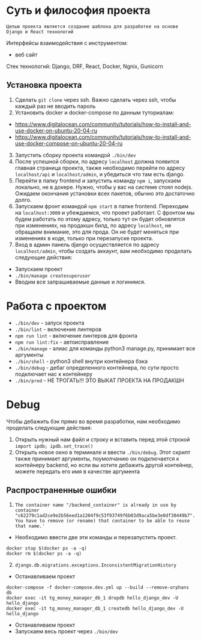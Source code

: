 # Суть и философия проекта
    Целью проекта является создание шаблона для разработке на основе Django и React технологий

Интерфейсы взаимодействия с инструментом:
- веб сайт

Стек технологий: Django, DRF, React, Docker, Ngnix, Gunicorn

## Установка проекта

1. Сделать 
```git clone```
 через ssh. Важно сделать через ssh, чтобы каждый раз не вводить пароль
2. Установить docker и docker-compose по данным туториалам:
- https://www.digitalocean.com/community/tutorials/how-to-install-and-use-docker-on-ubuntu-20-04-ru
- https://www.digitalocean.com/community/tutorials/how-to-install-and-use-docker-compose-on-ubuntu-20-04-ru

3. Запустить сборку проекта командой 
```./bin/dev```
4. После успешной сборки, по адресу ```localhost``` должна появится главная страница проекта, также необходимо перейти по адресу ```localhost/api``` и 
```localhost/admin```, и убедиться что там есть django.
5. Перейти в папку frontend и запустить команду ```npm i```, запускаем локально, не в докере. Нужно, чтобы у вас на системе стоял nodejs. Ожидаем окончания установки всех пакетов, обычно это достаточно долго.
6. Запускаем фронт командой ```npm start``` в папке frontend. Переходим на ```localhost:3000``` и убеждаемся, что проект работает. С фронтом мы будем работать по этому адресу, только тут он будет обновлятся при изменениях, на продакшн билд, по адресу ```localhost```, не обращаем внимание, это для прода. Он не будет меняться при изменениях в коде, только при перезапуске проекта.
7. Вход в админ панель django осуществляется по адресу ```localhost/admin```, чтобы создать аккаунт, вам необходимо проделать следующие действия:
- Запускаем проект
- ```./bin/manage createsuperuser ```
- Вводим все запрашиваемые данные и логинимся.

# Работа с проектом
- ```./bin/dev``` - запуск проекта
- ```./bin/lint``` - включение линтеров
- ```npm run lint``` - включение линтеров для фронта
- ```npm run lint:fix``` - автоисправление
- ```./bin/manage``` - алиас для команды python3 manage.py, принимает все аргументы
- ```./bin/shell``` - python3 shell внутри контейнера бэка
- ```./bin/debug``` - дебаг определенного контейнера, по сути просто подключает нас к контейнеру
- ```./bin/prod``` - НЕ ТРОГАТЬ!!! ЭТО ВЫКАТ ПРОЕКТА НА ПРОДАКШН

# Debug
Чтобы дебажить бэк прямо во время разработки, нам необходимо проделать следующие действия:
1. Открыть нужный нам файл и строку и вставить перед этой строкой ```import ipdb; ipdb.set_trace()```
2. Открыть новое окно в терминале и ввести ```./bin/debug```. Этот скрипт также принимает аргументы, поумолчанию он подключается к контейнеру backend, но если вы хотите дебажить другой контейнер, можете передать его имя в качестве аргумента

## Распространенные ошибки
1. ```The container name "/backend_container" is already in use by container "c62279c1ad2ce9e2b56eed1a1204f9c53f93749f6b03d9aca5be3e0df30449b7". You have to remove (or rename) that container to be able to reuse that name.'```
- Необходимо ввести две эти команды и перезапустить проект.
```
docker stop $(docker ps -a -q)
docker rm $(docker ps -a -q)
```
2. ```django.db.migrations.exceptions.InconsistentMigrationHistory```
- Останавливаем проект
```
docker-compose -f docker-compose.dev.yml up --build --remove-orphans db
docker exec -it tg_money_manager_db_1 dropdb hello_django_dev -U hello_django
docker exec -it tg_money_manager_db_1 createdb hello_django_dev -U hello_django
```
- Останавливаем проект
- Запускаем весь проект через ```./bin/dev```
